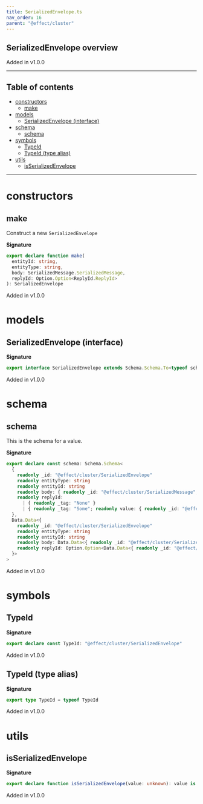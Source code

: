 ```yaml
---
title: SerializedEnvelope.ts
nav_order: 16
parent: "@effect/cluster"
---
```


## SerializedEnvelope overview

Added in v1.0.0

---

<h2 class="text-delta">Table of contents</h2>

- [constructors](#constructors)
  - [make](#make)
- [models](#models)
  - [SerializedEnvelope (interface)](#serializedenvelope-interface)
- [schema](#schema)
  - [schema](#schema-1)
- [symbols](#symbols)
  - [TypeId](#typeid)
  - [TypeId (type alias)](#typeid-type-alias)
- [utils](#utils)
  - [isSerializedEnvelope](#isserializedenvelope)

---

# constructors

## make

Construct a new `SerializedEnvelope`

**Signature**

```ts
export declare function make(
  entityId: string,
  entityType: string,
  body: SerializedMessage.SerializedMessage,
  replyId: Option.Option<ReplyId.ReplyId>
): SerializedEnvelope
```

Added in v1.0.0

# models

## SerializedEnvelope (interface)

**Signature**

```ts
export interface SerializedEnvelope extends Schema.Schema.To<typeof schema> {}
```

Added in v1.0.0

# schema

## schema

This is the schema for a value.

**Signature**

```ts
export declare const schema: Schema.Schema<
  {
    readonly _id: "@effect/cluster/SerializedEnvelope"
    readonly entityType: string
    readonly entityId: string
    readonly body: { readonly _id: "@effect/cluster/SerializedMessage"; readonly value: string }
    readonly replyId:
      | { readonly _tag: "None" }
      | { readonly _tag: "Some"; readonly value: { readonly _id: "@effect/cluster/ReplyId"; readonly value: string } }
  },
  Data.Data<{
    readonly _id: "@effect/cluster/SerializedEnvelope"
    readonly entityType: string
    readonly entityId: string
    readonly body: Data.Data<{ readonly _id: "@effect/cluster/SerializedMessage"; readonly value: string }>
    readonly replyId: Option.Option<Data.Data<{ readonly _id: "@effect/cluster/ReplyId"; readonly value: string }>>
  }>
>
```

Added in v1.0.0

# symbols

## TypeId

**Signature**

```ts
export declare const TypeId: "@effect/cluster/SerializedEnvelope"
```

Added in v1.0.0

## TypeId (type alias)

**Signature**

```ts
export type TypeId = typeof TypeId
```

Added in v1.0.0

# utils

## isSerializedEnvelope

**Signature**

```ts
export declare function isSerializedEnvelope(value: unknown): value is SerializedEnvelope
```

Added in v1.0.0
